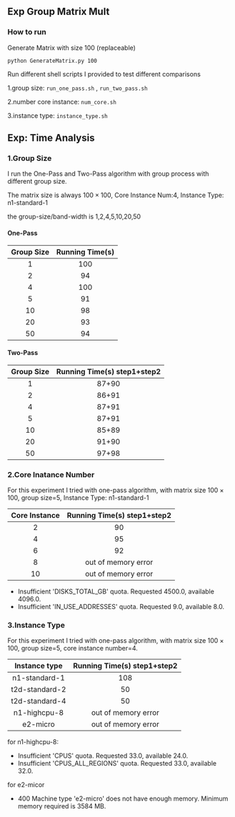 ## Exp Group Matrix Mult

### How to run

Generate Matrix with size 100 (replaceable)

```shell
python GenerateMatrix.py 100
```

Run different shell scripts I provided to test different comparisons 

1.group size: `run_one_pass.sh` , `run_two_pass.sh`

2.number core instance: `num_core.sh`

3.instance type: `instance_type.sh`



## Exp: Time Analysis

### 1.Group Size 

I run the One-Pass and Two-Pass algorithm with group process with different group size.

The matrix size is always $100\times 100$, Core Instance Num:4, Instance Type: n1-standard-1

the group-size/band-width is 1,2,4,5,10,20,50

#### One-Pass

| Group Size | Running Time(s) |
| :--------: | :-------------: |
|     1      |       100       |
|     2      |       94        |
|     4      |       100       |
|     5      |       91        |
|     10     |       98        |
|     20     |       93        |
|     50     |       94        |

#### Two-Pass

| Group Size | Running Time(s) step1+step2 |
| :--------: | :-------------------------: |
|     1      |            87+90            |
|     2      |            86+91            |
|     4      |            87+91            |
|     5      |            87+91            |
|     10     |            85+89            |
|     20     |            91+90            |
|     50     |            97+98            |

### 2.Core Inatance Number

For this experiment I tried with one-pass algorithm, with matrix size $100\times 100$, group size=5, Instance Type: n1-standard-1

| Core Instance | Running Time(s) step1+step2 |
| :-----------: | :-------------------------: |
|       2       |             90              |
|       4       |             95              |
|       6       |             92              |
|       8       |     out of memory error     |
|      10       |     out of memory error     |

 - Insufficient 'DISKS_TOTAL_GB' quota. Requested 4500.0, available 4096.0.
 - Insufficient 'IN_USE_ADDRESSES' quota. Requested 9.0, available 8.0.

### 3.Instance Type

For this experiment I tried with one-pass algorithm, with matrix size $100\times 100$, group size=5, core instance number=4.

| Instance type  | Running Time(s) step1+step2 |
| :------------: | :-------------------------: |
| n1-standard-1  |             108             |
| t2d-standard-2 |             50              |
| t2d-standard-4 |             50              |
|  n1-highcpu-8  |     out of memory error     |
|    e2-micro    |     out of memory error     |

for n1-highcpu-8:

 - Insufficient 'CPUS' quota. Requested 33.0, available 24.0.
 - Insufficient 'CPUS_ALL_REGIONS' quota. Requested 33.0, available 32.0. 

for e2-micor

- 400 Machine type 'e2-micro' does not have enough memory. Minimum memory required is 3584 MB.







